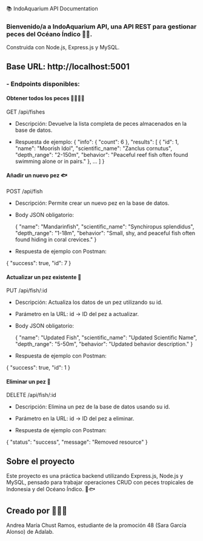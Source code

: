 📚 IndoAquarium API Documentation

### Bienvenido/a a IndoAquarium API, una API REST para gestionar peces del Océano Índico 🌊🐳.
Construida con Node.js, Express.js y MySQL.

## Base URL: http://localhost:5001

### - Endpoints disponibles:

#### Obtener todos los peces 🐠🐢🐬🐡
GET /api/fishes

- Descripción: Devuelve la lista completa de peces almacenados en la base de datos.

- Respuesta de ejemplo:
{
  "info": {
    "count": 6
  },
  "results": [
    {
      "id": 1,
      "name": "Moorish Idol",
      "scientific_name": "Zanclus cornutus",
      "depth_range": "2-150m",
      "behavior": "Peaceful reef fish often found swimming alone or in pairs."
    },
    ...
  ]
}

#### Añadir un nuevo pez 🐟
POST /api/fish

- Descripción: Permite crear un nuevo pez en la base de datos.

- Body JSON obligatorio:

    {
  "name": "Mandarinfish",
  "scientific_name": "Synchiropus splendidus",
  "depth_range": "1-18m",
  "behavior": "Small, shy, and peaceful fish often found hiding in coral crevices."
}

- Respuesta de ejemplo con Postman:

{
  "success": true,
  "id": 7
}

#### Actualizar un pez existente 🐡

PUT /api/fish/:id

 - Descripción: Actualiza los datos de un pez utilizando su id.

 - Parámetro en la URL: id → ID del pez a actualizar.

 - Body JSON obligatorio:

    {
  "name": "Updated Fish",
  "scientific_name": "Updated Scientific Name",
  "depth_range": "5-50m",
  "behavior": "Updated behavior description."
}

 - Respuesta de ejemplo con Postman:

 {
  "success": true,
  "id": 1
}

#### Eliminar un pez 🎣
DELETE /api/fish/:id

 - Descripción: Elimina un pez de la base de datos usando su id.

 - Parámetro en la URL: id → ID del pez a eliminar.

 - Respuesta de ejemplo con Postman:

 {
  "status": "success",
  "message": "Removed resource"
}

## Sobre el proyecto
Este proyecto es una práctica backend utilizando Express.js, Node.js y MySQL, pensado para trabajar operaciones CRUD con peces tropicales de Indonesia y del Océano Índico. 🎣🐟

## Creado por 🤿🧜‍♀️

Andrea María Chust Ramos, estudiante de la promoción 48 (Sara García Alonso) de Adalab.





